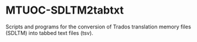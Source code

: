# MTUOC-SDLTM2tabtxt
Scripts and programs for the conversion of Trados translation memory files (SDLTM) into tabbed text files (tsv).

